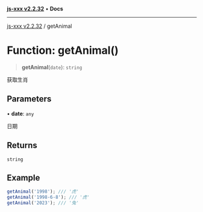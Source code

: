 [**js-xxx v2.2.32**](../README.md) • **Docs**

***

[js-xxx v2.2.32](../README.md) / getAnimal

# Function: getAnimal()

> **getAnimal**(`date`): `string`

获取生肖

## Parameters

• **date**: `any`

日期

## Returns

`string`

## Example

```ts
getAnimal('1998'); /// '虎'
getAnimal('1998-6-8'); /// '虎'
getAnimal('2023'); /// '兔'
```
